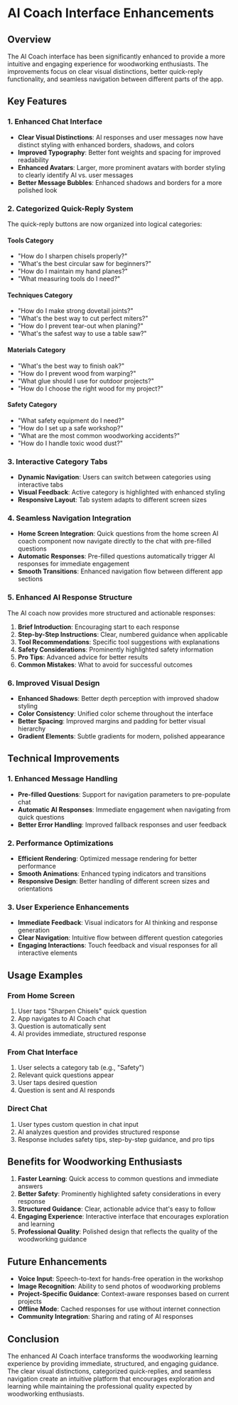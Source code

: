 # AI Coach Interface Enhancements

## Overview
The AI Coach interface has been significantly enhanced to provide a more intuitive and engaging experience for woodworking enthusiasts. The improvements focus on clear visual distinctions, better quick-reply functionality, and seamless navigation between different parts of the app.

## Key Features

### 1. Enhanced Chat Interface
- **Clear Visual Distinctions**: AI responses and user messages now have distinct styling with enhanced borders, shadows, and colors
- **Improved Typography**: Better font weights and spacing for improved readability
- **Enhanced Avatars**: Larger, more prominent avatars with border styling to clearly identify AI vs. user messages
- **Better Message Bubbles**: Enhanced shadows and borders for a more polished look

### 2. Categorized Quick-Reply System
The quick-reply buttons are now organized into logical categories:

#### Tools Category
- "How do I sharpen chisels properly?"
- "What's the best circular saw for beginners?"
- "How do I maintain my hand planes?"
- "What measuring tools do I need?"

#### Techniques Category
- "How do I make strong dovetail joints?"
- "What's the best way to cut perfect miters?"
- "How do I prevent tear-out when planing?"
- "What's the safest way to use a table saw?"

#### Materials Category
- "What's the best way to finish oak?"
- "How do I prevent wood from warping?"
- "What glue should I use for outdoor projects?"
- "How do I choose the right wood for my project?"

#### Safety Category
- "What safety equipment do I need?"
- "How do I set up a safe workshop?"
- "What are the most common woodworking accidents?"
- "How do I handle toxic wood dust?"

### 3. Interactive Category Tabs
- **Dynamic Navigation**: Users can switch between categories using interactive tabs
- **Visual Feedback**: Active category is highlighted with enhanced styling
- **Responsive Layout**: Tab system adapts to different screen sizes

### 4. Seamless Navigation Integration
- **Home Screen Integration**: Quick questions from the home screen AI coach component now navigate directly to the chat with pre-filled questions
- **Automatic Responses**: Pre-filled questions automatically trigger AI responses for immediate engagement
- **Smooth Transitions**: Enhanced navigation flow between different app sections

### 5. Enhanced AI Response Structure
The AI coach now provides more structured and actionable responses:
1. **Brief Introduction**: Encouraging start to each response
2. **Step-by-Step Instructions**: Clear, numbered guidance when applicable
3. **Tool Recommendations**: Specific tool suggestions with explanations
4. **Safety Considerations**: Prominently highlighted safety information
5. **Pro Tips**: Advanced advice for better results
6. **Common Mistakes**: What to avoid for successful outcomes

### 6. Improved Visual Design
- **Enhanced Shadows**: Better depth perception with improved shadow styling
- **Color Consistency**: Unified color scheme throughout the interface
- **Better Spacing**: Improved margins and padding for better visual hierarchy
- **Gradient Elements**: Subtle gradients for modern, polished appearance

## Technical Improvements

### 1. Enhanced Message Handling
- **Pre-filled Questions**: Support for navigation parameters to pre-populate chat
- **Automatic AI Responses**: Immediate engagement when navigating from quick questions
- **Better Error Handling**: Improved fallback responses and user feedback

### 2. Performance Optimizations
- **Efficient Rendering**: Optimized message rendering for better performance
- **Smooth Animations**: Enhanced typing indicators and transitions
- **Responsive Design**: Better handling of different screen sizes and orientations

### 3. User Experience Enhancements
- **Immediate Feedback**: Visual indicators for AI thinking and response generation
- **Clear Navigation**: Intuitive flow between different question categories
- **Engaging Interactions**: Touch feedback and visual responses for all interactive elements

## Usage Examples

### From Home Screen
1. User taps "Sharpen Chisels" quick question
2. App navigates to AI Coach chat
3. Question is automatically sent
4. AI provides immediate, structured response

### From Chat Interface
1. User selects a category tab (e.g., "Safety")
2. Relevant quick questions appear
3. User taps desired question
4. Question is sent and AI responds

### Direct Chat
1. User types custom question in chat input
2. AI analyzes question and provides structured response
3. Response includes safety tips, step-by-step guidance, and pro tips

## Benefits for Woodworking Enthusiasts

1. **Faster Learning**: Quick access to common questions and immediate answers
2. **Better Safety**: Prominently highlighted safety considerations in every response
3. **Structured Guidance**: Clear, actionable advice that's easy to follow
4. **Engaging Experience**: Interactive interface that encourages exploration and learning
5. **Professional Quality**: Polished design that reflects the quality of the woodworking guidance

## Future Enhancements

- **Voice Input**: Speech-to-text for hands-free operation in the workshop
- **Image Recognition**: Ability to send photos of woodworking problems
- **Project-Specific Guidance**: Context-aware responses based on current projects
- **Offline Mode**: Cached responses for use without internet connection
- **Community Integration**: Sharing and rating of AI responses

## Conclusion

The enhanced AI Coach interface transforms the woodworking learning experience by providing immediate, structured, and engaging guidance. The clear visual distinctions, categorized quick-replies, and seamless navigation create an intuitive platform that encourages exploration and learning while maintaining the professional quality expected by woodworking enthusiasts.
